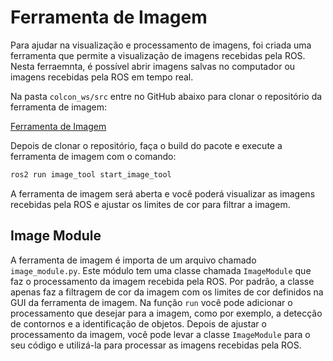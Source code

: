 # Ferramenta de Imagem

Para ajudar na visualização e processamento de imagens, foi criada uma ferramenta que permite a visualização de imagens recebidas pela ROS. Nesta ferraemnta, é possível abrir imagens salvas no computador ou imagens recebidas pela ROS em tempo real.

Na pasta `colcon_ws/src` entre no GitHub abaixo para clonar o repositório da ferramenta de imagem:

[Ferramenta de Imagem](https://github.com/insper-education/robcomp-image-tool)

Depois de clonar o repositório, faça o build do pacote e execute a ferramenta de imagem com o comando:

```bash
ros2 run image_tool start_image_tool
```

A ferramenta de imagem será aberta e você poderá visualizar as imagens recebidas pela ROS e ajustar os limites de cor para filtrar a imagem.

## Image Module

A ferramenta de imagem é importa de um arquivo chamado `image_module.py`. Este módulo tem uma classe chamada `ImageModule` que faz o processamento da imagem recebida pela ROS. Por padrão, a classe apenas faz a filtragem de cor da imagem com os limites de cor definidos na GUI da ferramenta de imagem. Na função `run` você pode adicionar o processamento que desejar para a imagem, como por exemplo, a detecção de contornos e a identificação de objetos. Depois de ajustar o processamento da imagem, você pode levar a classe `ImageModule` para o seu código e utilizá-la para processar as imagens recebidas pela ROS.